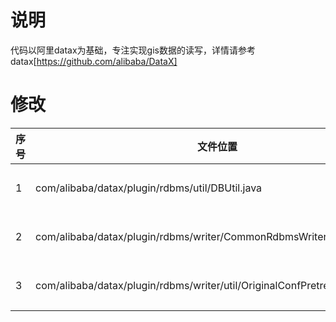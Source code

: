 
# 说明

代码以阿里datax为基础，专注实现gis数据的读写，详情请参考datax[https://github.com/alibaba/DataX]


# 修改

序号|文件位置| 方法函数             |行号|修改原因
----|----|------------------|----|----
1|com/alibaba/datax/plugin/rdbms/util/DBUtil.java|getColumnMetaData |570行|修改无法识别的列数据类型SDE.ST_GEOMETRY，按照VARCHAR处理
2|com/alibaba/datax/plugin/rdbms/writer/CommonRdbmsWriter.java|calcValueHolder|580行|SDE.ST_GEOMETRY类型的占位符由“?”改为“SDE.ST_GEOMETRY(?,wkid)”
3|com/alibaba/datax/plugin/rdbms/writer/util/OriginalConfPretreatmentUtil.java|dealWriteMode|160行|SDE.ST_GEOMETRY类型的占位符由“?”改为“SDE.ST_GEOMETRY(?,wkid)”





